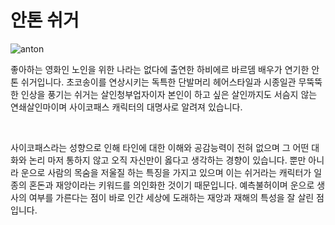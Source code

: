 # <h1>안톤 쉬거</h1>
<img src="desktop/anton.jpg" alt="anton">
<p>좋아하는 영화인 노인을 위한 나라는 없다에 출연한 하비에르 바르뎀 배우가 연기한 안톤 쉬거입니다. 초코송이를 연상시키는 독특한 단발머리 헤어스타일과 시종일관 무뚝뚝한 인상을 풍기는 쉬거는 살인청부업자이자 본인이 하고 싶은 살인까지도 서슴지 않는 연쇄살인마이며 사이코패스 캐릭터의 대명사로 알려져 있습니다.</p>
<br>
<p>사이코패스라는 성향으로 인해 타인에 대한 이해와 공감능력이 전혀 없으며 그 어떤 대화와 논리 마저 통하지 않고 오직 자신만이 옳다고 생각하는 경향이 있습니다. 뿐만 아니라 운으로 사람의 목숨을 저울질 하는 특징을 가지고 있으며 이는 쉬거라는 캐릭터가 일종의 혼돈과 재앙이라는 키워드를 의인화한 것이기 때문입니다. 예측불허이며 운으로 생사의 여부를 가른다는 점이 바로 인간 세상에 도래하는 재앙과 재해의 특성을 잘 살린 점입니다.
